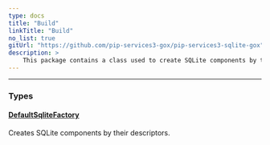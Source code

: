 ```yaml
---
type: docs
title: "Build"
linkTitle: "Build"
no_list: true
gitUrl: "https://github.com/pip-services3-gox/pip-services3-sqlite-gox"
description: >
    This package contains a class used to create SQLite components by their descriptors.
---
```

---
<div class="module-body"> 

### Types

#### [DefaultSqliteFactory](default_sqlite_factory)
Creates SQLite components by their descriptors.

</div>

